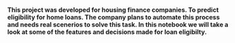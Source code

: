 #### This project was developed for housing finance companies. To predict eligibility for home loans. The company plans to automate this process and needs real scenerios to solve this task. In this notebook we will take a look at some of the features and decisions made for loan eligibilty.
